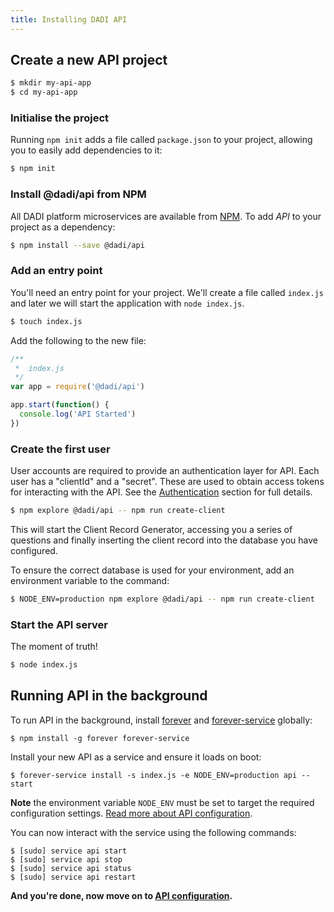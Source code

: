 ```yaml
---
title: Installing DADI API
---
```


## Create a new API project

```bash
$ mkdir my-api-app
$ cd my-api-app
```

### Initialise the project

Running `npm init` adds a file called `package.json` to your project, allowing you to easily add dependencies to it:

```bash
$ npm init
```

### Install @dadi/api from NPM

All DADI platform microservices are available from [NPM](https://www.npmjs.com/). To add *API* to your project as a dependency:

```bash
$ npm install --save @dadi/api
```

### Add an entry point

You'll need an entry point for your project. We'll create a file called `index.js` and later we will start the application with `node index.js`.

```bash
$ touch index.js
```

Add the following to the new file:

```js
/**
 *  index.js
 */
var app = require('@dadi/api')

app.start(function() {
  console.log('API Started')
})
```

### Create the first user

User accounts are required to provide an authentication layer for API. Each user has a "clientId" and a "secret". These are used to obtain access tokens for interacting with the API. See the [Authentication](concepts/authentication) section for full details.

```bash
$ npm explore @dadi/api -- npm run create-client
```

This will start the Client Record Generator, accessing you a series of questions and finally inserting the client record into the database you have configured.

To ensure the correct database is used for your environment, add an environment variable to the command:

```bash
$ NODE_ENV=production npm explore @dadi/api -- npm run create-client
```

### Start the API server

The moment of truth!

```bash
$ node index.js
```

## Running API in the background

To run API in the background, install [forever](https://github.com/nodejitsu/forever) and [forever-service](https://github.com/zapty/forever-service) globally:

```
$ npm install -g forever forever-service
```

Install your new API as a service and ensure it loads on boot:

```
$ forever-service install -s index.js -e NODE_ENV=production api --start
```

**Note** the environment variable `NODE_ENV` must be set to target the required configuration settings. [Read more about API configuration](/api/getting-started/configuration/).

You can now interact with the service using the following commands:

```
$ [sudo] service api start
$ [sudo] service api stop
$ [sudo] service api status
$ [sudo] service api restart
```

**And you're done, now move on to [API configuration](/api/getting-started/configuration/).**
